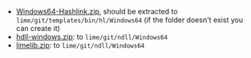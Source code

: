 * [Windows64-Hashlink.zip](https://github.com/user-attachments/files/21085475/Windows64-Hashlink.zip), should be extracted to `lime/git/templates/bin/hl/Windows64` (if the folder doesn't exist you can create it)
* [hdll-windows.zip](https://github.com/user-attachments/files/21090787/hdll-windows.zip): to `lime/git/ndll/Windows64`
* [limelib.zip](https://github.com/user-attachments/files/21090929/limelib.zip): to `lime/git/ndll/Windows64`
